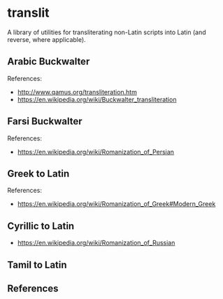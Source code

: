# translit

A library of utilities for transliterating non-Latin scripts into Latin (and reverse, where applicable).


## Arabic Buckwalter

References:
  * http://www.qamus.org/transliteration.htm
  * https://en.wikipedia.org/wiki/Buckwalter_transliteration

## Farsi Buckwalter

References:
  * https://en.wikipedia.org/wiki/Romanization_of_Persian


## Greek to Latin

References:
   * https://en.wikipedia.org/wiki/Romanization_of_Greek#Modern_Greek


## Cyrillic to Latin

* https://en.wikipedia.org/wiki/Romanization_of_Russian

## Tamil to Latin


## References

